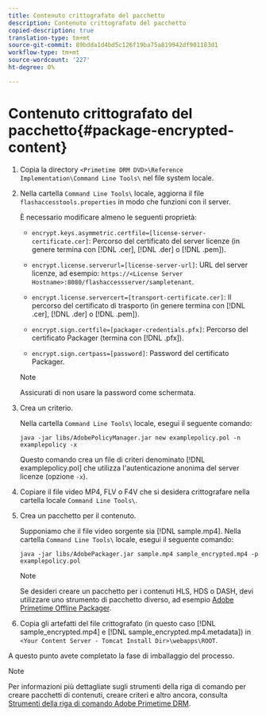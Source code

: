 ```yaml
---
title: Contenuto crittografato del pacchetto
description: Contenuto crittografato del pacchetto
copied-description: true
translation-type: tm+mt
source-git-commit: 89bdda1d4bd5c126f19ba75a819942df901183d1
workflow-type: tm+mt
source-wordcount: '227'
ht-degree: 0%

---
```



# Contenuto crittografato del pacchetto{#package-encrypted-content}

1. Copia la directory `<Primetime DRM DVD>\Reference Implementation\Command Line Tools\` nel file system locale.
1. Nella cartella `Command Line Tools\` locale, aggiorna il file `flashaccesstools.properties` in modo che funzioni con il server.

   È necessario modificare almeno le seguenti proprietà:

   * `encrypt.keys.asymmetric.certfile=[license-server-certificate.cer]`: Percorso del certificato del server licenze (in genere termina con  [!DNL .cer],  [!DNL .der] o  [!DNL .pem]).

   * `encrypt.license.serverurl=[license-server-url]`: URL del server licenze, ad esempio:     `https://<License Server Hostname>:8080/flashaccessserver/sampletenant`.

   * `encrypt.license.servercert=[transport-certificate.cer]`: Il percorso del certificato di trasporto (in genere termina con  [!DNL .cer],  [!DNL .der] o  [!DNL .pem]).

   * `encrypt.sign.certfile=[packager-credentials.pfx]`: Percorso del certificato Packager (termina con  [!DNL .pfx]).

   * `encrypt.sign.certpass=[password]`: Password del certificato Packager.
   >[!NOTE]
   >
   >Assicurati di non usare la password come schermata.

1. Crea un criterio.

   Nella cartella `Command Line Tools\` locale, esegui il seguente comando:

   ```
   java -jar libs/AdobePolicyManager.jar new examplepolicy.pol -n examplepolicy -x
   ```

   Questo comando crea un file di criteri denominato [!DNL examplepolicy.pol] che utilizza l&#39;autenticazione anonima del server licenze (opzione `-x`).
1. Copiare il file video MP4, FLV o F4V che si desidera crittografare nella cartella locale `Command Line Tools\`.
1. Crea un pacchetto per il contenuto.

   Supponiamo che il file video sorgente sia [!DNL sample.mp4]. Nella cartella `Command Line Tools\` locale, esegui il seguente comando:

   ```
   java -jar libs/AdobePackager.jar sample.mp4 sample_encrypted.mp4 -p examplepolicy.pol
   ```

   >[!NOTE]
   >
   >Se desideri creare un pacchetto per i contenuti HLS, HDS o DASH, devi utilizzare uno strumento di pacchetto diverso, ad esempio [Adobe Primetime Offline Packager](https://helpx.adobe.com/content/dam/help/en/primetime/guides/offline_packager_getting_started.pdf).

1. Copia gli artefatti del file crittografato (in questo caso [!DNL sample_encrypted.mp4] e [!DNL sample_encrypted.mp4.metadata]) in `<Your Content Server - Tomcat Install Dir>\webapps\ROOT`.

A questo punto avete completato la fase di imballaggio del processo.

>[!NOTE]
>
>Per informazioni più dettagliate sugli strumenti della riga di comando per creare pacchetti di contenuti, creare criteri e altro ancora, consulta [Strumenti della riga di comando Adobe Primetime DRM](../drm-reference-implementations/command-line-tools/command-line-tools-overview.md).
